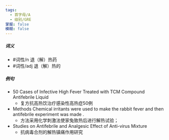 ```yaml
---
tags:
  - 首字母/A
  - 级别/GRE
掌握: false
模糊: false
---
```

##### 词义
- #词性/n  退（解）热药
- #词性/adj  退（解）热的
##### 例句
- 50 Cases of Infective High Fever Treated with TCM Compound Antifebrile Liquid
	- 复方抗高热饮治疗感染性高热症50例
- Methods Chemical irritants were used to make the rabbit fever and then antifebrile experiment was made .
	- 方法采用化学刺激法使家兔致热后进行解热试验；
- Studies on Antifebrile and Analgesic Effect of Anti-virus Mixture
	- 抗病毒合剂的解热镇痛作用研究
